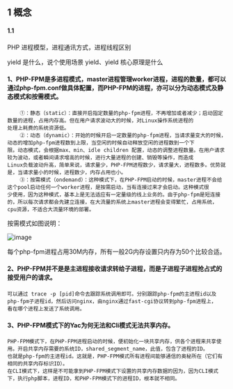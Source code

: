 ## 1 概念

#### 1.1 
PHP 进程模型，进程通讯方式，进程线程区别

yield 是什么，说个使用场景 yield、yield 核心原理是什么















#### 1、PHP-FPM是多进程模式，master进程管理worker进程，进程的数量，都可以通过php-fpm.conf做具体配置，而PHP-FPM的进程，亦可以分为动态模式及静态模式和按需模式。
```text
    ①：静态（static）：直接开启指定数量的php-fpm进程，不再增加或者减少；启动固定数量的进程，占用内存高。但在用户请求波动大的时候，对Linux操作系统进程的
处理上耗费的系统资源低。
    ②：动态（dynamic）：开始的时候开启一定数量的php-fpm进程，当请求量变大的时候，动态的增加php-fpm进程数到上限，当空闲的时候自动释放空闲的进程数到一个下
限。动态模式，会根据max、min、idle children 配置，动态的调整进程数量。在用户请求较为波动，或者瞬间请求增高的时候，进行大量进程的创建、销毁等操作，而造成
Linux负载波动升高，简单来说，请求量少，PHP-FPM进程数少，请求量大，进程数多。优势就是，当请求量小的时候，进程数少，内存占用也小。
    ③：按需模式（ondemand）：这种模式下，在PHP-FPM启动的时候，master进程不会给这个pool启动任何一个worker进程，是按需启动，当有连接过来才会启动。这种模式很
少使用，因为这种模式，基本上是无法适应有一定量级的线上业务的。由于php-fpm是短连接的，所以每次请求都会先建立连接，在大流量的系统上master进程会变得繁忙，占用系统，
cpu资源，不适合大流量环境的部署。
```
按需模式如图说明：

![image](https://github.com/jeremyke/PHPBlog/raw/master/Pictures/1012804-968e65ef3010cebd.webp)

每个php-fpm进程占用30M内存，所有一般2G内存设置只内存为50个比较合适。

#### 2、PHP-FPM并不是是主进程接收请求转给子进程，而是子进程子进程抢占式的接受用户的请求。

```text
可以通过 trace -p [pid]命令去跟踪系统调用即可。分别跟踪php-fpm的主进程id以及php-fpm子进程id，然后访问nginx，由nginx通过fast-cgi协议转到php-fpm进程上，
看在哪个进程上发送了系统调用。
```
#### 3、PHP-FPM模式下的Yac为何无法和Cli模式无法共享内存。
```text
PHP-FPM模式下，在PHP-FPM进程启动的时候，便初始化一块共享内存，供各个进程来共享使用。开启共享内存需要的系统ID，shared_segment_name，此值，包含了进程的ID。
也就是php-fpm的主进程id。这就是，PHP-FPM模式所有进程间能够通信的奥秘所在（它们有相同的共享内存标识ID）。
在CLI模式下，这样是不可能拿到PHP-FPM模式下设置的共享内存数据的因为，因为CLI模式下，执行php脚本，进程ID，和PHP-FPM模式下的进程ID，根本就不相同。

```


